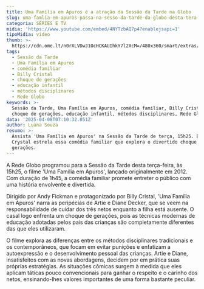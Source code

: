 ```yaml
---
title: Uma Família em Apuros é a atração da Sessão da Tarde na Globo
slug: uma-famlia-em-apuros-passa-na-sesso-da-tarde-da-globo-desta-tera
categoria: SÉRIES E TV
midia: 'https://www.youtube.com/embed/4NYTzbAQ7p4?enablejsapi=1'
tipoMidia: video
thumb: >-
  https://cdn.ome.lt/n0rXLVDwJ1OcHCKAUIhkY7l2XcM=/480x360/smart/extras/conteudos/umafamiliaemapuros.jpg
tags:
  - Sessão da Tarde
  - Uma Família em Apuros
  - comédia familiar
  - Billy Cristal
  - choque de gerações
  - educação infantil
  - métodos disciplinares
  - Rede Globo
keywords: >-
  Sessão da Tarde, Uma Família em Apuros, comédia familiar, Billy Cristal,
  choque de gerações, educação infantil, métodos disciplinares, Rede Globo
data: '2025-04-08T07:10:32.051Z'
author: Luana Souza
resumo: >-
  Assista 'Uma Família em Apuros' na Sessão da Tarde de terça, 15h25. Billy
  Crystal estrela essa comédia familiar que explora o divertido choque de
  gerações.
---
```


A Rede Globo programou para a Sessão da Tarde desta terça-feira, às 15h25, o filme 'Uma Família em Apuros', lançado originalmente em 2012. Com duração de 1h45, a comédia familiar promete entreter o público com uma história envolvente e divertida.

Dirigido por Andy Fickman e protagonizado por Billy Cristal, 'Uma Família em Apuros' narra as peripécias de Artie e Diane Decker, que se veem na responsabilidade de cuidar dos três netos enquanto a filha está ausente. O casal logo enfrenta um choque de gerações, pois as técnicas modernas de educação adotadas pelos pais das crianças são completamente diferentes das que eles utilizaram.

O filme explora as diferenças entre os métodos disciplinares tradicionais e os contemporâneos, que focam em evitar punições e enfatizam a autoexpressão e o desenvolvimento pessoal das crianças. Artie e Diane, insatisfeitos com as novas abordagens, decidem por em prática suas próprias estratégias. As situações cômicas surgem à medida que eles aplicam táticas pouco convencionais para ganhar o respeito e o carinho dos netos, ensinando-lhes valores importantes de uma forma bastante peculiar.
